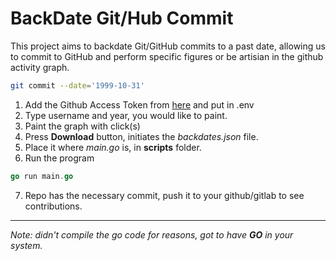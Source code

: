 # BackDate Git/Hub Commit

This project aims to backdate Git/GitHub commits to a past date, allowing us to commit to GitHub and perform specific figures or be artisian in the github activity graph.

```sh
git commit --date='1999-10-31'
```

1. Add the Github Access Token from [here](https://github.com/settings/tokens) and put in .env
2. Type username and year, you would like to paint.
3. Paint the graph with click(s)
4. Press **Download** button, initiates the *backdates.json* file.
5. Place it where *main.go* is, in **scripts** folder.
6. Run the program
```go
go run main.go
```
7. Repo has the necessary commit, push it to your github/gitlab to see contributions.
---
*Note: didn't compile the go code for reasons, got to have **GO** in your system.*